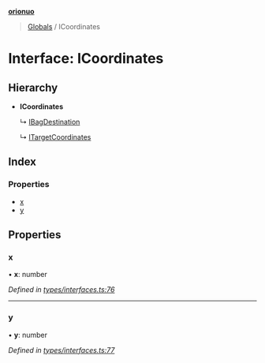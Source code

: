 **[orionuo](../README.md)**

> [Globals](../globals.md) / ICoordinates

# Interface: ICoordinates

## Hierarchy

* **ICoordinates**

  ↳ [IBagDestination](ibagdestination.md)

  ↳ [ITargetCoordinates](itargetcoordinates.md)

## Index

### Properties

* [x](icoordinates.md#x)
* [y](icoordinates.md#y)

## Properties

### x

•  **x**: number

*Defined in [types/interfaces.ts:76](https://github.com/msviha/orionuo/blob/692d718/src/types/interfaces.ts#L76)*

___

### y

•  **y**: number

*Defined in [types/interfaces.ts:77](https://github.com/msviha/orionuo/blob/692d718/src/types/interfaces.ts#L77)*
